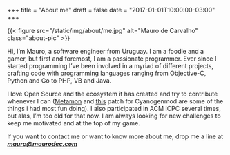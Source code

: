 +++
title = "About me"
draft = false
date = "2017-01-01T10:00:00-03:00"
+++

{{< figure src="/static/img/about/me.jpg" alt="Mauro de Carvalho" class="about-pic" >}}

Hi, I’m Mauro, a software engineer from Uruguay. I am a foodie and a gamer, but
first and foremost, I am a passionate programmer.
Ever since I started programming I’ve been involved in a myriad of different 
projects, crafting code with programming languages ranging from Objective-C, 
Python and Go to PHP, VB and Java.

I love Open Source and the ecosystem it has created and try to contribute 
whenever  I can ([Metamon](https://github.com/tryolabs/metamon) and 
[this](https://github.com/CyanogenMod/android_packages_apps_DeskClock/commit/e01d81ca81b29329a5c4130321314d087a9958f5) 
patch for Cyanogenmod are some of the things i had most fun doing). I also 
participated in ACM ICPC several times, but alas, I’m too old for that now.
I am always looking for new challenges to keep me motivated and at the top of
my game.

If you want to contact me or want to know more about me, drop me a line at 
***mauro@maurodec.com***
